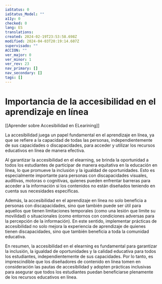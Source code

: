 ```yaml
---
iaStatus: 0
iaStatus_Model: ""
a11y: 0
checked: 0
lang: ES
translations: 
created: 2024-02-19T23:53:58.698Z
modified: 2024-04-03T20:19:14.607Z
supervisado: ""
ACCION: ""
ver_major: 0
ver_minor: 1
ver_rev: 23
nav_primary: []
nav_secondary: []
tags: []
---
```

# Importancia de la accesibilidad en el aprendizaje en línea

[[Aprender sobre Accesibilidad en ELearining]]

La accesibilidad juega un papel fundamental en el aprendizaje en línea, ya que se refiere a la capacidad de todas las personas, independientemente de sus capacidades o discapacidades, para acceder y utilizar los recursos educativos en línea de manera efectiva.

Al garantizar la accesibilidad en el elearning, se brinda la oportunidad a todos los estudiantes de participar de manera equitativa en la educación en línea, lo que promueve la inclusión y la igualdad de oportunidades. Esto es especialmente importante para personas con discapacidades visuales, auditivas, motoras o cognitivas, quienes pueden enfrentar barreras para acceder a la información si los contenidos no están diseñados teniendo en cuenta sus necesidades específicas.

Además, la accesibilidad en el aprendizaje en línea no solo beneficia a personas con discapacidades, sino que también puede ser útil para aquellos que tienen limitaciones temporales (como una lesión que limite su movilidad) o situacionales (como entornos con condiciones adversas para la percepción de la información). En este sentido, implementar prácticas de accesibilidad no solo mejora la experiencia de aprendizaje de quienes tienen discapacidades, sino que también beneficia a toda la comunidad educativa.

En resumen, la accesibilidad en el elearning es fundamental para garantizar la inclusión, la igualdad de oportunidades y la calidad educativa para todos los estudiantes, independientemente de sus capacidades. Por lo tanto, es imprescindible que los diseñadores de contenido en línea tomen en consideración las pautas de accesibilidad y adopten prácticas inclusivas para asegurar que todos los estudiantes puedan beneficiarse plenamente de los recursos educativos en línea.
